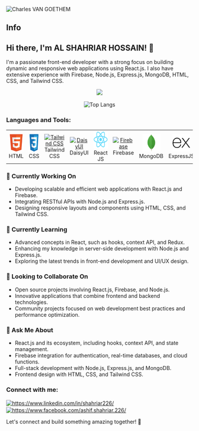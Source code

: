 ![Charles VAN GOETHEM](https://i.ibb.co/PrT8f7R/Asset-1-4x.png)

## Info

## Hi there, I'm AL SHAHRIAR HOSSAIN! 👋
I'm a passionate front-end developer with a strong focus on building dynamic and responsive web applications using React.js. I also have extensive experience with Firebase, Node.js, Express.js, MongoDB, HTML, CSS, and Tailwind CSS.



<p align="center">
  <img width="60%" src="https://github-readme-streak-stats.herokuapp.com?user=shahriar3809&theme=react&hide_border=true&background=0D1117&stroke=0D1117&fire=FF1CF7&sideLabels=00F0FF&currStreakNum=FF1CF7&ring=FF1CF7&currStreakLabel=FF1CF7&sideNums=00F0FF" />
</p>

<div align="center">
    <img src="https://github-readme-stats.vercel.app/api/top-langs/?username=shahriar3809&layout=compact&theme=radical" alt="Top Langs">
</div>

<h3 align="left">Languages and Tools:</h3>
<table>
  <tr>
    <td align="center" width="96">
      <a href="#html-tech">
        <img src="https://raw.githubusercontent.com/devicons/devicon/master/icons/html5/html5-original.svg" width="48" height="48" alt="HTML" />
      </a>
      <br>HTML
    </td>
    <td align="center" width="96">
      <a href="#css-tech">
        <img src="https://raw.githubusercontent.com/devicons/devicon/master/icons/css3/css3-original.svg" width="48" height="48" alt="CSS" />
      </a>
      <br>CSS
    </td>
      <td align="center" width="96">
      <a href="#tailwind-tech">
        <img src="https://upload.wikimedia.org/wikipedia/commons/d/d5/Tailwind_CSS_Logo.svg" width="48" height="48" alt="Tailwind CSS" />
      </a>
      <br>Tailwind CSS
    </td>
    <td align="center" width="96">
      <a href="#daisyui-tech">
        <img src="https://daisyui.com/favicon.ico" width="48" height="48" alt="DaisyUI" />
      </a>
      <br>DaisyUI
    </td>
    <td align="center" width="96">
      <a href="#reactjs-tech">
        <img src="https://raw.githubusercontent.com/devicons/devicon/master/icons/react/react-original.svg" width="48" height="48" alt="React JS" />
      </a>
      <br>React JS
    </td>
    <td align="center" width="96">
      <a href="#firebase-tech">
        <img src="https://www.vectorlogo.zone/logos/firebase/firebase-icon.svg" width="48" height="48" alt="Firebase" />
      </a>
      <br>Firebase
    </td>
    <td align="center" width="96">
      <a href="#mongodb-tech">
        <img src="https://raw.githubusercontent.com/devicons/devicon/master/icons/mongodb/mongodb-original.svg" width="48" height="48" alt="MongoDB" />
      </a>
      <br>MongoDB
    </td>
    <td align="center" width="96">
      <a href="#expressjs-tech">
        <img src="https://raw.githubusercontent.com/devicons/devicon/master/icons/express/express-original.svg" width="48" height="48" alt="ExpressJS" />
      </a>
      <br>ExpressJS
    </td>
    <td align="center" width="96">
      <a href="#nodejs-tech">
        <img src="https://raw.githubusercontent.com/devicons/devicon/master/icons/nodejs/nodejs-original.svg" width="48" height="48" alt="NodeJS" />
      </a>
      <br>NodeJS
    </td>
    <td align="center" width="96">
      <a href="#vscode-tech">
        <img src="https://raw.githubusercontent.com/devicons/devicon/master/icons/vscode/vscode-original.svg" width="48" height="48" alt="VS Code" />
      </a>
      <br>VS Code
    </td>
  </tr>
</table>



### 🔭 Currently Working On
- Developing scalable and efficient web applications with React.js and Firebase.
- Integrating RESTful APIs with Node.js and Express.js.
- Designing responsive layouts and components using HTML, CSS, and Tailwind CSS.

### 🌱 Currently Learning
- Advanced concepts in React, such as hooks, context API, and Redux.
- Enhancing my knowledge in server-side development with Node.js and Express.js.
- Exploring the latest trends in front-end development and UI/UX design.

### 👯 Looking to Collaborate On
- Open source projects involving React.js, Firebase, and Node.js.
- Innovative applications that combine frontend and backend technologies.
- Community projects focused on web development best practices and performance optimization.

### 💬 Ask Me About
- React.js and its ecosystem, including hooks, context API, and state management.
- Firebase integration for authentication, real-time databases, and cloud functions.
- Full-stack development with Node.js, Express.js, and MongoDB.
- Frontend design with HTML, CSS, and Tailwind CSS.



<h3 align="left">Connect with me:</h3>
<p align="left">
<a href="https://linkedin.com/in/https://www.linkedin.com/in/shahriar226/" target="blank"><img align="center" src="https://raw.githubusercontent.com/rahuldkjain/github-profile-readme-generator/master/src/images/icons/Social/linked-in-alt.svg" alt="https://www.linkedin.com/in/shahriar226/" height="30" width="40" /></a>
<a href="https://fb.com/https://www.facebook.com/ashif.shahriar.226/" target="blank"><img align="center" src="https://raw.githubusercontent.com/rahuldkjain/github-profile-readme-generator/master/src/images/icons/Social/facebook.svg" alt="https://www.facebook.com/ashif.shahriar.226/" height="30" width="40" /></a>
</p>


Let's connect and build something amazing together! 🚀
